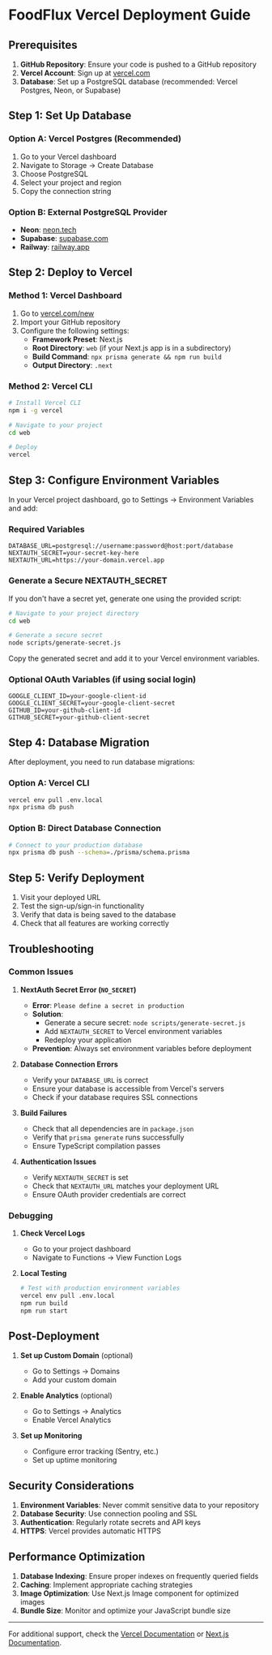 # FoodFlux Vercel Deployment Guide

## Prerequisites

1. **GitHub Repository**: Ensure your code is pushed to a GitHub repository
2. **Vercel Account**: Sign up at [vercel.com](https://vercel.com)
3. **Database**: Set up a PostgreSQL database (recommended: Vercel Postgres, Neon, or Supabase)

## Step 1: Set Up Database

### Option A: Vercel Postgres (Recommended)
1. Go to your Vercel dashboard
2. Navigate to Storage → Create Database
3. Choose PostgreSQL
4. Select your project and region
5. Copy the connection string

### Option B: External PostgreSQL Provider
- **Neon**: [neon.tech](https://neon.tech)
- **Supabase**: [supabase.com](https://supabase.com)
- **Railway**: [railway.app](https://railway.app)

## Step 2: Deploy to Vercel

### Method 1: Vercel Dashboard
1. Go to [vercel.com/new](https://vercel.com/new)
2. Import your GitHub repository
3. Configure the following settings:
   - **Framework Preset**: Next.js
   - **Root Directory**: `web` (if your Next.js app is in a subdirectory)
   - **Build Command**: `npx prisma generate && npm run build`
   - **Output Directory**: `.next`

### Method 2: Vercel CLI
```bash
# Install Vercel CLI
npm i -g vercel

# Navigate to your project
cd web

# Deploy
vercel
```

## Step 3: Configure Environment Variables

In your Vercel project dashboard, go to Settings → Environment Variables and add:

### Required Variables
```
DATABASE_URL=postgresql://username:password@host:port/database
NEXTAUTH_SECRET=your-secret-key-here
NEXTAUTH_URL=https://your-domain.vercel.app
```

### Generate a Secure NEXTAUTH_SECRET

If you don't have a secret yet, generate one using the provided script:

```bash
# Navigate to your project directory
cd web

# Generate a secure secret
node scripts/generate-secret.js
```

Copy the generated secret and add it to your Vercel environment variables.

### Optional OAuth Variables (if using social login)
```
GOOGLE_CLIENT_ID=your-google-client-id
GOOGLE_CLIENT_SECRET=your-google-client-secret
GITHUB_ID=your-github-client-id
GITHUB_SECRET=your-github-client-secret
```

## Step 4: Database Migration

After deployment, you need to run database migrations:

### Option A: Vercel CLI
```bash
vercel env pull .env.local
npx prisma db push
```

### Option B: Direct Database Connection
```bash
# Connect to your production database
npx prisma db push --schema=./prisma/schema.prisma
```

## Step 5: Verify Deployment

1. Visit your deployed URL
2. Test the sign-up/sign-in functionality
3. Verify that data is being saved to the database
4. Check that all features are working correctly

## Troubleshooting

### Common Issues

1. **NextAuth Secret Error (`NO_SECRET`)**
   - **Error**: `Please define a secret in production`
   - **Solution**: 
     - Generate a secure secret: `node scripts/generate-secret.js`
     - Add `NEXTAUTH_SECRET` to Vercel environment variables
     - Redeploy your application
   - **Prevention**: Always set environment variables before deployment

2. **Database Connection Errors**
   - Verify your `DATABASE_URL` is correct
   - Ensure your database is accessible from Vercel's servers
   - Check if your database requires SSL connections

3. **Build Failures**
   - Check that all dependencies are in `package.json`
   - Verify that `prisma generate` runs successfully
   - Ensure TypeScript compilation passes

4. **Authentication Issues**
   - Verify `NEXTAUTH_SECRET` is set
   - Check that `NEXTAUTH_URL` matches your deployment URL
   - Ensure OAuth provider credentials are correct

### Debugging

1. **Check Vercel Logs**
   - Go to your project dashboard
   - Navigate to Functions → View Function Logs

2. **Local Testing**
   ```bash
   # Test with production environment variables
   vercel env pull .env.local
   npm run build
   npm run start
   ```

## Post-Deployment

1. **Set up Custom Domain** (optional)
   - Go to Settings → Domains
   - Add your custom domain

2. **Enable Analytics** (optional)
   - Go to Settings → Analytics
   - Enable Vercel Analytics

3. **Set up Monitoring**
   - Configure error tracking (Sentry, etc.)
   - Set up uptime monitoring

## Security Considerations

1. **Environment Variables**: Never commit sensitive data to your repository
2. **Database Security**: Use connection pooling and SSL
3. **Authentication**: Regularly rotate secrets and API keys
4. **HTTPS**: Vercel provides automatic HTTPS

## Performance Optimization

1. **Database Indexing**: Ensure proper indexes on frequently queried fields
2. **Caching**: Implement appropriate caching strategies
3. **Image Optimization**: Use Next.js Image component for optimized images
4. **Bundle Size**: Monitor and optimize your JavaScript bundle size

---

For additional support, check the [Vercel Documentation](https://vercel.com/docs) or [Next.js Documentation](https://nextjs.org/docs).
